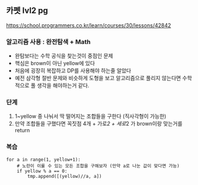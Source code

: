 ## 카펫 lvl2 pg
https://school.programmers.co.kr/learn/courses/30/lessons/42842

### 알고리즘 사용 : 완전탐색 + Math
- 완탐보다는 수학 공식을 찾는것이 중점인 문제
- 핵심은 brown이 아닌 yellow에 있다
- 처음에 굉장히 복잡하고 DP를 사용해야 하는줄 알았다
- 예전 삼각형 절반 문제와 비슷하게 도형을 보고 알고리즘으로 풀리지 않는다면 수학적으로 풀 생각을 해야하는거 같다. 


### 단계
1. 1~yellow 중 나눠서 딱 떨어지는 조합들을 구한다 (직사각형이 가능한)
2. 만약 조합들을 구했다면 꼭짓점 4개 + 가로*2 + 세로*2 가 brown이랑 맞는거를 return

### 복습
```
for a in range(1, yellow+1):
    # 노란이 이룰 수 있는 모든 조합을 구해보자 (만약 a로 나눈 값이 맞다면 가능)
    if yellow % a == 0:
        tmp.append([(yellow)//a, a])
```

